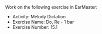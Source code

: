 Work on the following exercise in EarMaster:
- Activity: Melody Dictation
- Exercise Name: Do, Re - 1 bar
- Exercise Number: 15.1
